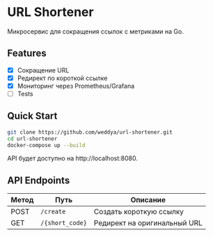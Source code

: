 # URL Shortener

Микросервис для сокращения ссылок с метриками на Go.

## Features
- [x] Сокращение URL
- [x] Редирект по короткой ссылке
- [x] Мониторинг через Prometheus/Grafana
- [ ] Tests

## Quick Start

```bash
git clone https://github.com/weddya/url-shortener.git
cd url-shortener
docker-compose up --build
```

API будет доступно на http://localhost:8080.

## API Endpoints

| Метод | Путь           | Описание                      |
|-------|----------------|-------------------------------|
| POST  | `/create`      | Создать короткую ссылку       |
| GET   | `/{short_code}` | Редирект на оригинальный URL  |


